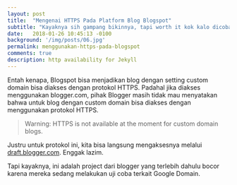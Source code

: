 ```yaml
---
layout: post
title:  "Mengenai HTTPS Pada Platform Blog Blogspot"
subtitle: "Kayaknya sih gampang bikinnya, tapi worth it kok kalo dicoba"
date:   2018-01-26 10:45:13 -0100
background: '/img/posts/06.jpg'
permalink: menggunakan-https-pada-blogspot
comments: true
description: http availability for Jekyll
---
```


Entah kenapa, Blogspot bisa menjadikan blog dengan setting custom domain bisa diakses dengan protokol HTTPS. Padahal jika diakses menggunakan blogger.com, pihak Blogger masih tidak mau menyatakan bahwa untuk blog dengan custom domain bisa diakses dengan menggunakan protokol HTTPS.

> Warning: HTTPS is not available at the moment for custom domain blogs.

Justru untuk protokol ini, kita bisa langsung mengaksesnya melalui [draft.blogger.com](http://draft.blogger.com/). Enggak lazim.

Tapi kayaknya, ini adalah project dari blogger yang terlebih dahulu bocor karena mereka sedang melakukan uji coba terkait Google Domain.